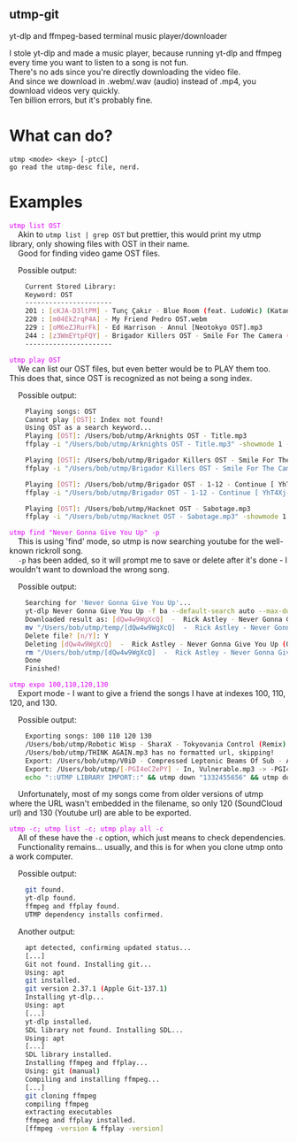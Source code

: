 ## utmp-git  
yt-dlp and ffmpeg-based terminal music player/downloader  

I stole yt-dlp and made a music player, because running yt-dlp and ffmpeg every time you want to listen to a song is not fun.  
There's no ads since you're directly downloading the video file.  
And since we download in .webm/.wav (audio) instead of .mp4, you download videos very quickly.  
Ten billion errors, but it's probably fine.  

# What can do?  
`utmp <mode> <key> [-ptcC]`  
`go read the utmp-desc file, nerd.`

# Examples  

<span style="color: rgb(220,0,245);">`utmp list OST`</span>  
&nbsp;&nbsp;&nbsp;&nbsp;Akin to `utmp list | grep OST` but prettier, this would print my utmp library, only showing files with OST in their name.  
&nbsp;&nbsp;&nbsp;&nbsp;Good for finding video game OST files.  

&nbsp;&nbsp;&nbsp;&nbsp;Possible output:  
```bash
    Current Stored Library:  
    Keyword: OST  
    ----------------------  
    201 : [cKJA-D3ltPM] - Tunç Çakır - Blue Room (feat. LudoWic) (Katana ZERO OST).webm  
    220 : [m04EkZrqP4A] - My Friend Pedro OST.webm  
    229 : [oM6eZJRurFk] - Ed Harrison - Annul [Neotokyo OST].mp3  
    244 : [z3WmEYtpFQY] - Brigador Killers OST - Smile For The Camera (Makeup and Vanity Set).webm  
    ----------------------  
```

<span style="color: rgb(220,0,245);">`utmp play OST`</span>  
&nbsp;&nbsp;&nbsp;&nbsp;We can list our OST files, but even better would be to PLAY them too. This does that, since OST is recognized as not being a song index.  

&nbsp;&nbsp;&nbsp;&nbsp;Possible output:  
```bash
    Playing songs: OST  
    Cannot play [OST]: Index not found!  
    Using OST as a search keyword...  
    Playing [OST]: /Users/bob/utmp/Arknights OST - Title.mp3  
    ffplay -i "/Users/bob/utmp/Arknights OST - Title.mp3" -showmode 1 -autoexit -volume 10 -loglevel fatal  

    Playing [OST]: /Users/bob/utmp/Brigador Killers OST - Smile For The Camera (Makeup and Vanity Set) [z3WmEYtpFQY].mp3  
    ffplay -i "/Users/bob/utmp/Brigador Killers OST - Smile For The Camera (Makeup and Vanity Set) [z3WmEYtpFQY].mp3" -showmode 1 -autoexit -volume 10 -loglevel fatal  

    Playing [OST]: /Users/bob/utmp/Brigador OST - 1-12 - Continue [ YhT4Xj-qQs].mp3  
    ffplay -i "/Users/bob/utmp/Brigador OST - 1-12 - Continue [ YhT4Xj-qQs].mp3" -showmode 1 -autoexit -volume 10 -loglevel fatal  

    Playing [OST]: /Users/bob/utmp/Hacknet OST - Sabotage.mp3  
    ffplay -i "/Users/bob/utmp/Hacknet OST - Sabotage.mp3" -showmode 1 -autoexit -volume 10 -loglevel fatal  
```
<span style="color: rgb(220,0,245);">`utmp find "Never Gonna Give You Up" -p`</span>  
&nbsp;&nbsp;&nbsp;&nbsp;This is using 'find' mode, so utmp is now searching youtube for the well-known rickroll song.  
&nbsp;&nbsp;&nbsp;&nbsp;`-p` has been added, so it will `p`rompt me to save or delete after it's done - I wouldn't want to download the wrong song.  

&nbsp;&nbsp;&nbsp;&nbsp;Possible output:  
```bash
    Searching for 'Never Gonna Give You Up'...  
    yt-dlp Never Gonna Give You Up -f ba --default-search auto --max-downloads 1 --abort-on-error --quiet -o "/Users/bob/utmp/temp/[%(id)s]  -  %(title)s.%(ext)s"  
    Downloaded result as: [dQw4w9WgXcQ]  -  Rick Astley - Never Gonna Give You Up (Official Music Video).webm  
    mv "/Users/bob/utmp/temp/[dQw4w9WgXcQ]  -  Rick Astley - Never Gonna Give You Up (Official Music Video).webm" "/Users/bob/utmp/[dQw4w9WgXcQ]  -  Rick Astley - Never Gonna Give You Up (Official Music Video).webm"  
    Delete file? [n/Y]: Y  
    Deleting [dQw4w9WgXcQ]  -  Rick Astley - Never Gonna Give You Up (Official Music Video).webm!  
    rm "/Users/bob/utmp/[dQw4w9WgXcQ]  -  Rick Astley - Never Gonna Give You Up (Official Music Video).webm"  
    Done  
    Finished!  
```

<span style="color: rgb(220,0,245);">`utmp expo 100,110,120,130`</span>  
&nbsp;&nbsp;&nbsp;&nbsp;Export mode - I want to give a friend the songs I have at indexes 100, 110, 120, and 130.  

&nbsp;&nbsp;&nbsp;&nbsp;Possible output:  
```bash
    Exporting songs: 100 110 120 130  
    /Users/bob/utmp/Robotic Wisp - SharaX - Tokyovania Control (Remix).mp3 has no formatted url, skipping!  
    /Users/bob/utmp/THINK AGAIN.mp3 has no formatted url, skipping!  
    Export: /Users/bob/utmp/V0iD - Compressed Leptonic Beams Of Sub - Atomic Breaks Which Destroy Neural And Synaptic Tissue [1332455656].mp3 -> 1332455656  
    Export: /Users/bob/utmp/[-PGI4eCZePY] - In, Vulnerable.mp3 -> -PGI4eCZePY  
    echo "::UTMP LIBRARY IMPORT::" && utmp down "1332455656" && utmp down "-PGI4eCZePY"  
```

&nbsp;&nbsp;&nbsp;&nbsp;Unfortunately, most of my songs come from older versions of utmp where the URL wasn't embedded in the filename, so only 120 (SoundCloud url) and 130 (Youtube url) are able to be exported.  

<span style="color: rgb(220,0,245);">`utmp -c; utmp list -c; utmp play all -c`</span>  
&nbsp;&nbsp;&nbsp;&nbsp;All of these have the `-c` option, which just means to check dependencies.  
&nbsp;&nbsp;&nbsp;&nbsp;Functionality remains... usually, and this is for when you clone utmp onto a work computer.

&nbsp;&nbsp;&nbsp;&nbsp;Possible output:  
```bash
    git found.
    yt-dlp found.
    ffmpeg and ffplay found.
    UTMP dependency installs confirmed.
```

&nbsp;&nbsp;&nbsp;&nbsp;Another output:  
```bash
    apt detected, confirming updated status...  
    [...]  
    Git not found. Installing git...  
    Using: apt  
    git installed.  
    git version 2.37.1 (Apple Git-137.1)  
    Installing yt-dlp...  
    Using: apt  
    [...]  
    yt-dlp installed.  
    SDL library not found. Installing SDL...  
    Using: apt  
    [...]  
    SDL library installed.  
    Installing ffmpeg and ffplay...  
    Using: git (manual)  
    Compiling and installing ffmpeg...  
    [...]  
    git cloning ffmpeg  
    compiling ffmpeg  
    extracting executables  
    ffmpeg and ffplay installed.  
    [ffmpeg -version & ffplay -version]  
```
